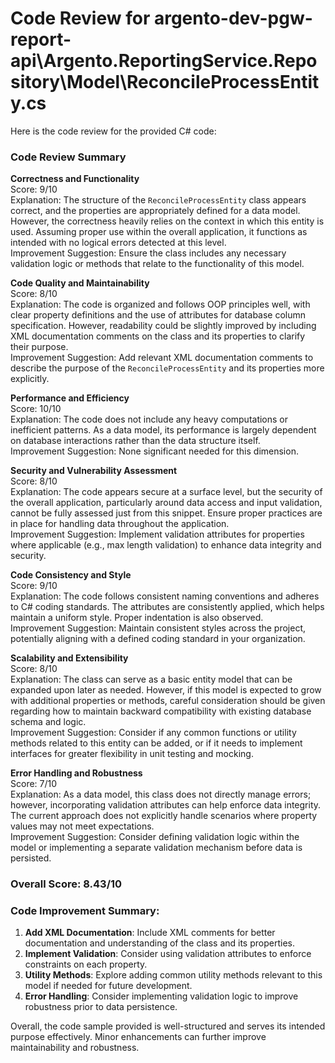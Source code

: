 # Code Review for argento-dev-pgw-report-api\Argento.ReportingService.Repository\Model\ReconcileProcessEntity.cs

Here is the code review for the provided C# code:

### Code Review Summary

**Correctness and Functionality**  
Score: 9/10  
Explanation: The structure of the `ReconcileProcessEntity` class appears correct, and the properties are appropriately defined for a data model. However, the correctness heavily relies on the context in which this entity is used. Assuming proper use within the overall application, it functions as intended with no logical errors detected at this level.  
Improvement Suggestion: Ensure the class includes any necessary validation logic or methods that relate to the functionality of this model.

**Code Quality and Maintainability**  
Score: 8/10  
Explanation: The code is organized and follows OOP principles well, with clear property definitions and the use of attributes for database column specification. However, readability could be slightly improved by including XML documentation comments on the class and its properties to clarify their purpose.  
Improvement Suggestion: Add relevant XML documentation comments to describe the purpose of the `ReconcileProcessEntity` and its properties more explicitly.

**Performance and Efficiency**  
Score: 10/10  
Explanation: The code does not include any heavy computations or inefficient patterns. As a data model, its performance is largely dependent on database interactions rather than the data structure itself.  
Improvement Suggestion: None significant needed for this dimension.

**Security and Vulnerability Assessment**  
Score: 8/10  
Explanation: The code appears secure at a surface level, but the security of the overall application, particularly around data access and input validation, cannot be fully assessed just from this snippet. Ensure proper practices are in place for handling data throughout the application.  
Improvement Suggestion: Implement validation attributes for properties where applicable (e.g., max length validation) to enhance data integrity and security.

**Code Consistency and Style**  
Score: 9/10  
Explanation: The code follows consistent naming conventions and adheres to C# coding standards. The attributes are consistently applied, which helps maintain a uniform style. Proper indentation is also observed.  
Improvement Suggestion: Maintain consistent styles across the project, potentially aligning with a defined coding standard in your organization.

**Scalability and Extensibility**  
Score: 8/10  
Explanation: The class can serve as a basic entity model that can be expanded upon later as needed. However, if this model is expected to grow with additional properties or methods, careful consideration should be given regarding how to maintain backward compatibility with existing database schema and logic.  
Improvement Suggestion: Consider if any common functions or utility methods related to this entity can be added, or if it needs to implement interfaces for greater flexibility in unit testing and mocking.

**Error Handling and Robustness**  
Score: 7/10  
Explanation: As a data model, this class does not directly manage errors; however, incorporating validation attributes can help enforce data integrity. The current approach does not explicitly handle scenarios where property values may not meet expectations.  
Improvement Suggestion: Consider defining validation logic within the model or implementing a separate validation mechanism before data is persisted.

### Overall Score: 8.43/10

### Code Improvement Summary:
1. **Add XML Documentation**: Include XML comments for better documentation and understanding of the class and its properties.
2. **Implement Validation**: Consider using validation attributes to enforce constraints on each property.
3. **Utility Methods**: Explore adding common utility methods relevant to this model if needed for future development.
4. **Error Handling**: Consider implementing validation logic to improve robustness prior to data persistence.

Overall, the code sample provided is well-structured and serves its intended purpose effectively. Minor enhancements can further improve maintainability and robustness.